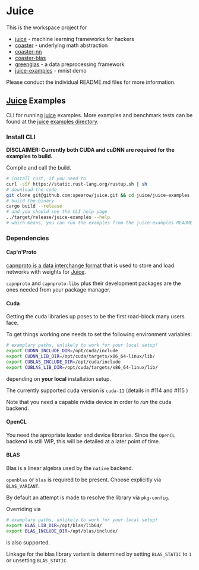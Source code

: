 # Juice

This is the workspace project for

 * [juice](https://github.com/spearow/juice/blob/master/juice/README.md) - machine learning frameworks for hackers
 * [coaster](https://github.com/spearow/juice/blob/master/coaster/README.md) - underlying math abstraction
 * [coaster-nn](https://github.com/spearow/juice/blob/master/coaster-nn/README.md)
 * [coaster-blas](https://github.com/spearow/juice/blob/master/coaster-blas/README.md)
 * [greenglas](https://github.com/spearow/juice/blob/master/greenglas/README.md) - a data preprocessing framework
 * [juice-examples](https://github.com/spearow/juice/blob/master/juice-examples/README.md) - mnist demo

 Please conduct the individual README.md files for more information.

## [Juice](https://github.com/spearow/juice) Examples

CLI for running [juice](https://github.com/spearow/juice) examples. More examples and benchmark tests can be found at the [juice examples directory](https://github.com/spearow/juice#examples).

### Install CLI

**DISCLAIMER: Currently both CUDA and cuDNN are required for the examples to build.**

Compile and call the build.
```bash
# install rust, if you need to
curl -sSf https://static.rust-lang.org/rustup.sh | sh
# download the code
git clone git@github.com:spearow/juice.git && cd juice/juice-examples
# build the binary
cargo build --release
# and you should see the CLI help page
../target/release/juice-examples --help
# which means, you can run the examples from the juice-examples README
```


### Dependencies

#### Cap'n'Proto

[capnproto is a data interchange format](https://capnproto.org/) that is used to store and load networks with weights for [Juice](https://github.com/spearow/juice/juice).

`capnproto` and `capnproto-libs` plus their development packages are the ones needed from your package manager.

#### Cuda

Getting the cuda libraries up poses to be the first road-block many users face.

To get things working one needs to set the following environment variables:

```zsh
# examplary paths, unlikely to work for your local setup!
export CUDNN_INCLUDE_DIR=/opt/cuda/include
export CUDNN_LIB_DIR=/opt/cuda/targets/x86_64-linux/lib/
export CUBLAS_INCLUDE_DIR=/opt/cuda/include
export CUBLAS_LIB_DIR=/opt/cuda/targets/x86_64-linux/lib/
```

depending on __your local__ installation setup.

The currently supported cuda version is `cuda-11` (details in #114 and #115 )

Note that you need a capable nvidia device in order to _run_ the cuda backend.

#### OpenCL

You need the apropriate loader and device libraries. Since the `OpenCL` backend is still WIP, this will be detailed at a later point of time.


#### BLAS

Blas is a linear algebra used by the `native` backend.

`openblas` or `blas` is required to be present. Choose explicitly via `BLAS_VARIANT`.

By default an attempt is made to resolve the library via `pkg-config`.

Overriding via

```zsh
# examplary paths, unlikely to work for your local setup!
export BLAS_LIB_DIR=/opt/blas/lib64/
export BLAS_INCLUDE_DIR=/opt/blas/include/
```

is also supported.

Linkage for the blas library variant is determined by setting `BLAS_STATIC` to `1` or unsetting `BLAS_STATIC`.
